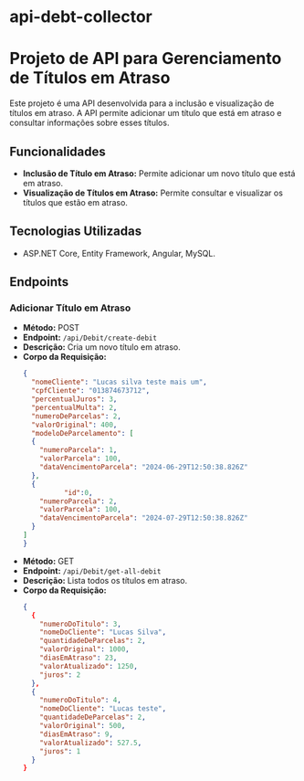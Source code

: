 # api-debt-collector
# Projeto de API para Gerenciamento de Títulos em Atraso

Este projeto é uma API desenvolvida para a inclusão e visualização de títulos em atraso. A API permite adicionar um título que está em atraso e consultar informações sobre esses títulos.

## Funcionalidades

- **Inclusão de Título em Atraso:** Permite adicionar um novo título que está em atraso.
- **Visualização de Títulos em Atraso:** Permite consultar e visualizar os títulos que estão em atraso.

## Tecnologias Utilizadas

- ASP.NET Core, Entity Framework, Angular, MySQL.

## Endpoints

### Adicionar Título em Atraso

- **Método:** POST
- **Endpoint:** `/api/Debit/create-debit`
- **Descrição:** Cria um novo título em atraso.
- **Corpo da Requisição:**
  ```json
  {
    "nomeCliente": "Lucas silva teste mais um",
    "cpfCliente": "013874673712",
    "percentualJuros": 3,
    "percentualMulta": 2,
    "numeroDeParcelas": 2,
    "valorOriginal": 400,
    "modeloDeParcelamento": [
    {
      "numeroParcela": 1,
      "valorParcela": 100,
      "dataVencimentoParcela": "2024-06-29T12:50:38.826Z"
    },
    {
			"id":0,
      "numeroParcela": 2,
      "valorParcela": 100,
      "dataVencimentoParcela": "2024-07-29T12:50:38.826Z"
    }
  ]
  }

- **Método:** GET
- **Endpoint:** `/api/Debit/get-all-debit`
- **Descrição:** Lista todos os títulos em atraso.
- **Corpo da Requisição:**
  ```json
  {
    {
      "numeroDoTitulo": 3,
      "nomeDoCliente": "Lucas Silva",
      "quantidadeDeParcelas": 2,
      "valorOriginal": 1000,
      "diasEmAtraso": 23,
      "valorAtualizado": 1250,
      "juros": 2
    },
    {
      "numeroDoTitulo": 4,
      "nomeDoCliente": "Lucas teste",
      "quantidadeDeParcelas": 2,
      "valorOriginal": 500,
      "diasEmAtraso": 9,
      "valorAtualizado": 527.5,
      "juros": 1
    }
  }
